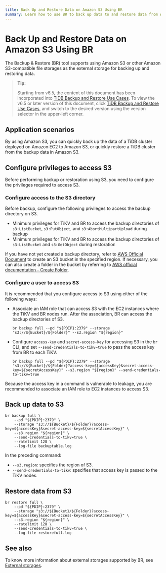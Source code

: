```yaml
---
title: Back Up and Restore Data on Amazon S3 Using BR
summary: Learn how to use BR to back up data to and restore data from Amazon S3 storage.
---
```


# Back Up and Restore Data on Amazon S3 Using BR

The Backup & Restore (BR) tool supports using Amazon S3 or other Amazon S3-compatible file storages as the external storage for backing up and restoring data.

> **Tip:**
>
> Starting from v6.5, the content of this document has been incorporated into [TiDB Backup and Restore Use Cases](https://docs.pingcap.com/tidb/v6.5/backup-and-restore-use-cases/#configure-backup-storage-amazon-s3). To view the v6.5 or later version of this document, click [TiDB Backup and Restore Use Cases](https://docs.pingcap.com/tidb/v6.5/backup-and-restore-use-cases/), and switch to the desired version using the version selector in the upper-left corner.

## Application scenarios

By using Amazon S3, you can quickly back up the data of a TiDB cluster deployed on Amazon EC2 to Amazon S3, or quickly restore a TiDB cluster from the backup data in Amazon S3.

## Configure privileges to access S3

Before performing backup or restoration using S3, you need to configure the privileges required to access S3.

### Configure access to the S3 directory

Before backup, configure the following privileges to access the backup directory on S3.

- Minimum privileges for TiKV and BR to access the backup directories of `s3:ListBucket`, `s3:PutObject`, and `s3:AbortMultipartUpload` during backup 
- Minimum privileges for TiKV and BR to access the backup directories of `s3:ListBucket` and `s3:GetObject` during restoration

If you have not yet created a backup directory, refer to [AWS Official Document](https://docs.aws.amazon.com/AmazonS3/latest/userguide/create-bucket-overview.html) to create an S3 bucket in the specified region. If necessary, you can also create a folder in the bucket by referring to [AWS official documentation - Create Folder](https://docs.aws.amazon.com/AmazonS3/latest/userguide/using-folders.html).

### Configure a user to access S3

It is recommended that you configure access to S3 using either of the following ways:

- Associate an IAM role that can access S3 with the EC2 instances where the TiKV and BR nodes run. After the association, BR can access the backup directories of S3.

    
    ```shell
    br backup full --pd "${PDIP}:2379" --storage "s3://${Bucket}/${Folder}" --s3.region "${region}"
    ```

- Configure `access-key` and `secret-access-key` for accessing S3 in the `br` CLI, and set `--send-credentials-to-tikv=true` to pass the access key from BR to each TiKV.

    
    ```shell
    br backup full --pd "${PDIP}:2379" --storage "s3://${Bucket}/${Folder}?access-key=${accessKey}&secret-access-key=${secretAccessKey}" --s3.region "${region}" --send-credentials-to-tikv=true
    ```

Because the access key in a command is vulnerable to leakage, you are recommended to associate an IAM role to EC2 instances to access S3.

## Back up data to S3


```shell
br backup full \
    --pd "${PDIP}:2379" \
    --storage "s3://${Bucket}/${Folder}?access-key=${accessKey}&secret-access-key=${secretAccessKey}" \
    --s3.region "${region}" \
    --send-credentials-to-tikv=true \
    --ratelimit 128 \
    --log-file backuptable.log
```

In the preceding command:

- `--s3.region`: specifies the region of S3.
- `--send-credentials-to-tikv`: specifies that access key is passed to the TiKV nodes.

## Restore data from S3

```shell
br restore full \
    --pd "${PDIP}:2379" \
    --storage "s3://${Bucket}/${Folder}?access-key=${accessKey}&secret-access-key=${secretAccessKey}" \
    --s3.region "${region}" \
    --ratelimit 128 \
    --send-credentials-to-tikv=true \
    --log-file restorefull.log
```

## See also

To know more information about external storages supported by BR, see [External storages](/br/backup-and-restore-storages.md).
